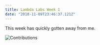 ```yaml
---
title: Lambda Labs Week 1
date: "2018-11-09T23:46:37.121Z"
---
```


This week has quickly gotten away from me.

![Contributions](./gitub_graph.png?raw=true)

